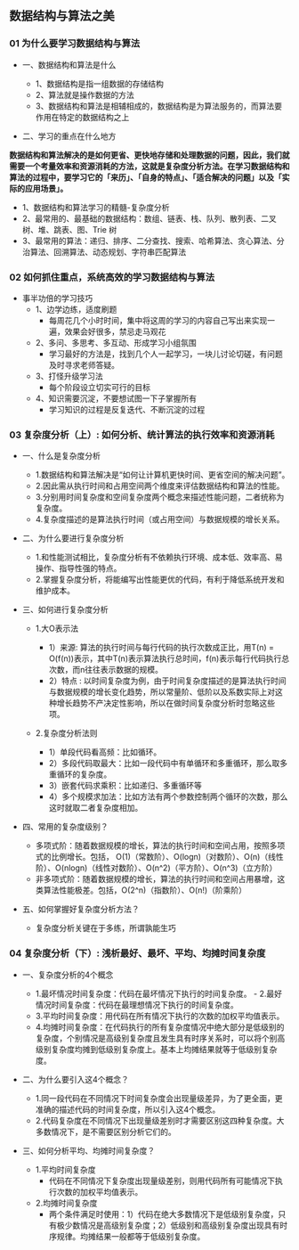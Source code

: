 ## 数据结构与算法之美


### 01 为什么要学习数据结构与算法

- 一、数据结构和算法是什么
	- 1、数据结构是指一组数据的存储结构
	- 2、算法就是操作数据的方法
	- 3、数据结构和算法是相辅相成的，数据结构是为算法服务的，而算法要作用在特定的数据结构之上

- 二、学习的重点在什么地方

**数据结构和算法解决的是如何更省、更快地存储和处理数据的问题，因此，我们就需要一个考量效率和资源消耗的方法，这就是复杂度分析方法。在学习数据结构和算法的过程中，要学习它的「来历」、「自身的特点」、「适合解决的问题」以及「实际的应用场景」。**

- 1、数据结构和算法学习的精髓-复杂度分析
- 2、最常用的、最基础的数据结构：数组、链表、栈、队列、散列表、二叉树、堆、跳表、图、Trie 树
- 3、最常用的算法：递归、排序、二分查找、搜索、哈希算法、贪心算法、分治算法、回溯算法、动态规划、字符串匹配算法


### 02 如何抓住重点，系统高效的学习数据结构与算法

- 事半功倍的学习技巧
	- 1、边学边练，适度刷题
		- 每周花几个小时时间，集中将这周的学习的内容自己写出来实现一遍，效果会好很多，禁忌走马观花 	
	- 2、多问、多思考、多互动、形成学习小组氛围
		- 学习最好的方法是，找到几个人一起学习，一块儿讨论切磋，有问题及时寻求老师答疑。
	- 3、打怪升级学习法
		- 每个阶段设立切实可行的目标
	- 4、知识需要沉淀，不要想试图一下子掌握所有
		- 学习知识的过程是反复迭代、不断沉淀的过程

### 03 复杂度分析（上）: 如何分析、统计算法的执行效率和资源消耗

-  一、什么是复杂度分析
	- 1.数据结构和算法解决是“如何让计算机更快时间、更省空间的解决问题”。
	- 2.因此需从执行时间和占用空间两个维度来评估数据结构和算法的性能。
	- 3.分别用时间复杂度和空间复杂度两个概念来描述性能问题，二者统称为复杂度。
	- 4.复杂度描述的是算法执行时间（或占用空间）与数据规模的增长关系。
- 二、为什么要进行复杂度分析	
	- 1.和性能测试相比，复杂度分析有不依赖执行环境、成本低、效率高、易操作、指导性强的特点。
	- 2.掌握复杂度分析，将能编写出性能更优的代码，有利于降低系统开发和维护成本。
- 三、如何进行复杂度分析
	- 1.大O表示法
		- 1）来源: 算法的执行时间与每行代码的执行次数成正比，用T(n) = O(f(n))表示，其中T(n)表示算法执行总时间，f(n)表示每行代码执行总次数，而n往往表示数据的规模。
		- 2）特点 : 以时间复杂度为例，由于时间复杂度描述的是算法执行时间与数据规模的增长变化趋势，所以常量阶、低阶以及系数实际上对这种增长趋势不产决定性影响，所以在做时间复杂度分析时忽略这些项。
		
	- 2.复杂度分析法则
		- 1）单段代码看高频：比如循环。
		- 2）多段代码取最大：比如一段代码中有单循环和多重循环，那么取多重循环的复杂度。
		- 3）嵌套代码求乘积：比如递归、多重循环等
		- 4）多个规模求加法：比如方法有两个参数控制两个循环的次数，那么这时就取二者复杂度相加。

- 四、常用的复杂度级别？
	- 多项式阶：随着数据规模的增长，算法的执行时间和空间占用，按照多项式的比例增长。包括，
O(1)（常数阶）、O(logn)（对数阶）、O(n)（线性阶）、O(nlogn)（线性对数阶）、O(n^2)（平方阶）、O(n^3)（立方阶）
	- 非多项式阶：随着数据规模的增长，算法的执行时间和空间占用暴增，这类算法性能极差。包括，O(2^n)（指数阶）、O(n!)（阶乘阶）

- 五、如何掌握好复杂度分析方法？
	- 复杂度分析关键在于多练，所谓孰能生巧


### 04 复杂度分析（下）: 浅析最好、最坏、平均、均摊时间复杂度

- 一、复杂度分析的4个概念
	- 1.最坏情况时间复杂度：代码在最坏情况下执行的时间复杂度。	- 2.最好情况时间复杂度：代码在最理想情况下执行的时间复杂度。
	- 3.平均时间复杂度：用代码在所有情况下执行的次数的加权平均值表示。
	- 4.均摊时间复杂度：在代码执行的所有复杂度情况中绝大部分是低级别的复杂度，个别情况是高级别复杂度且发生具有时序关系时，可以将个别高级别复杂度均摊到低级别复杂度上。基本上均摊结果就等于低级别复杂度。

- 二、为什么要引入这4个概念？
	- 1.同一段代码在不同情况下时间复杂度会出现量级差异，为了更全面，更准确的描述代码的时间复杂度，所以引入这4个概念。
	- 2.代码复杂度在不同情况下出现量级差别时才需要区别这四种复杂度。大多数情况下，是不需要区别分析它们的。

- 三、如何分析平均、均摊时间复杂度？
	- 1.平均时间复杂度
		- 代码在不同情况下复杂度出现量级差别，则用代码所有可能情况下执行次数的加权平均值表示。
	- 2.均摊时间复杂度
		- 两个条件满足时使用：1）代码在绝大多数情况下是低级别复杂度，只有极少数情况是高级别复杂度；2）低级别和高级别复杂度出现具有时序规律。均摊结果一般都等于低级别复杂度。


		
		